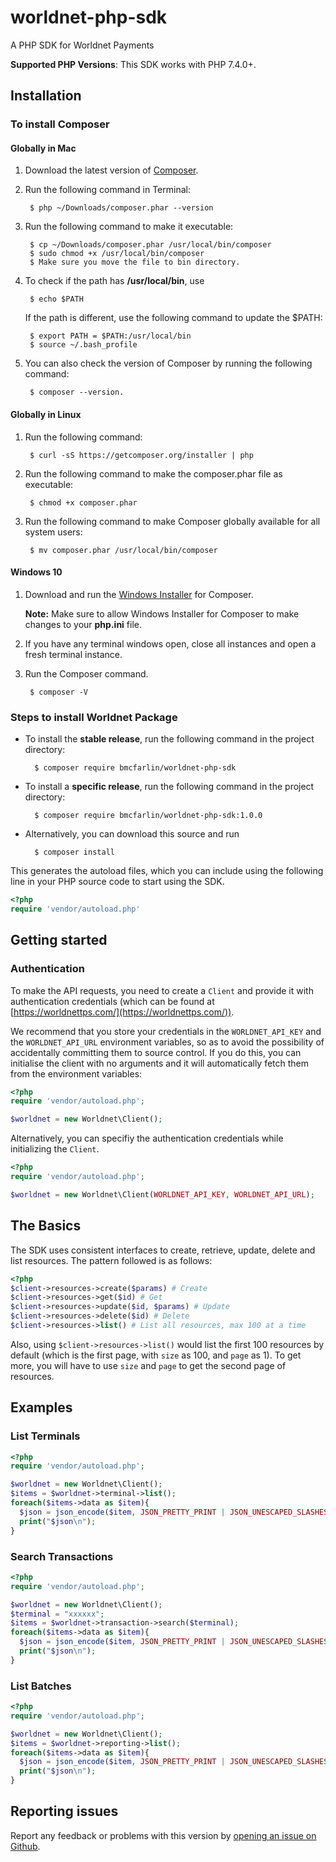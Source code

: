 # worldnet-php-sdk

A PHP SDK for Worldnet Payments

**Supported PHP Versions**: This SDK works with PHP 7.4.0+.

## Installation

### To install Composer
#### Globally in Mac

1. Download the latest version of [Composer](https://getcomposer.org/download/). 
2. Run the following command in Terminal: 
        
        $ php ~/Downloads/composer.phar --version

3. Run the following command to make it executable:
        
        $ cp ~/Downloads/composer.phar /usr/local/bin/composer
        $ sudo chmod +x /usr/local/bin/composer
        $ Make sure you move the file to bin directory.

4. To check if the path has **/usr/local/bin**, use 
        
        $ echo $PATH

   If the path is different, use the following command to update the $PATH:    
            
        $ export PATH = $PATH:/usr/local/bin
        $ source ~/.bash_profile 

4. You can also check the version of Composer by running the following command:
        
        $ composer --version.       

#### Globally in Linux

1. Run the following command:
        
        $ curl -sS https://getcomposer.org/installer | php

2. Run the following command to make the composer.phar file as executable:
        
        $ chmod +x composer.phar

3. Run the following command to make Composer globally available for all system users:
        
        $ mv composer.phar /usr/local/bin/composer

#### Windows 10

1. Download and run the [Windows Installer](https://getcomposer.org/download/) for Composer.

    **Note:** Make sure to allow Windows Installer for Composer to make changes to your **php.ini** file.

2. If you have any terminal windows open, close all instances and open a fresh terminal instance.
3. Run the Composer command.
        
        $ composer -V

### Steps to install Worldnet Package

- To install the **stable release**, run the following command in the project directory:
        
        $ composer require bmcfarlin/worldnet-php-sdk

- To install a **specific release**, run the following command in the project directory:
        
        $ composer require bmcfarlin/worldnet-php-sdk:1.0.0

- Alternatively, you can download this source and run
        
        $ composer install

This generates the autoload files, which you can include using the following line in your PHP source code to start using the SDK.

```php
<?php
require 'vendor/autoload.php'
```

## Getting started

### Authentication

To make the API requests, you need to create a `Client` and provide it with authentication credentials (which can be found at [https://worldnettps.com/](https://worldnettps.com/)).

We recommend that you store your credentials in the `WORLDNET_API_KEY` and the `WORLDNET_API_URL` environment variables, so as to avoid the possibility of accidentally committing them to source control. If you do this, you can initialise the client with no arguments and it will automatically fetch them from the environment variables:

```php
<?php
require 'vendor/autoload.php';

$worldnet = new Worldnet\Client();
```

Alternatively, you can specifiy the authentication credentials while initializing the `Client`.

```php
<?php
require 'vendor/autoload.php';

$worldnet = new Worldnet\Client(WORLDNET_API_KEY, WORLDNET_API_URL);
```

## The Basics
The SDK uses consistent interfaces to create, retrieve, update, delete and list resources. The pattern followed is as follows:

```php
<?php
$client->resources->create($params) # Create
$client->resources->get($id) # Get
$client->resources->update($id, $params) # Update
$client->resources->delete($id) # Delete
$client->resources->list() # List all resources, max 100 at a time
```
Also, using `$client->resources->list()` would list the first 100 resources by default (which is the first page, with `size` as 100, and `page` as 1). To get more, you will have to use `size` and `page` to get the second page of resources.

## Examples

### List  Terminals

```php
<?php
require 'vendor/autoload.php';

$worldnet = new Worldnet\Client();
$items = $worldnet->terminal->list();
foreach($items->data as $item){
  $json = json_encode($item, JSON_PRETTY_PRINT | JSON_UNESCAPED_SLASHES);
  print("$json\n");
}
```

### Search Transactions

```php
<?php
require 'vendor/autoload.php';

$worldnet = new Worldnet\Client();
$terminal = "xxxxxx";
$items = $worldnet->transaction->search($terminal);
foreach($items->data as $item){
  $json = json_encode($item, JSON_PRETTY_PRINT | JSON_UNESCAPED_SLASHES);
  print("$json\n");
}
```

### List  Batches

```php
<?php
require 'vendor/autoload.php';

$worldnet = new Worldnet\Client();
$items = $worldnet->reporting->list();
foreach($items->data as $item){
  $json = json_encode($item, JSON_PRETTY_PRINT | JSON_UNESCAPED_SLASHES);
  print("$json\n");
}
```


## Reporting issues
Report any feedback or problems with this version by [opening an issue on Github](https://github.com/bmcfarlin/worldnet-php-sdk/issues).